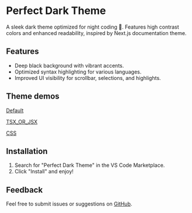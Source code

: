 # Perfect Dark Theme

A sleek dark theme optimized for night coding 🦉. Features high contrast colors and enhanced readability, inspired by Next.js documentation theme.

## Features

- Deep black background with vibrant accents.
- Optimized syntax highlighting for various languages.
- Improved UI visibility for scrollbar, selections, and highlights.

## Theme demos

[Default](https://github.com/heygourab/perfect_dark_theme/blob/main/images/demos/default.png)

[TSX_OR_JSX](https://github.com/heygourab/perfect_dark_theme/blob/main/images/demos/tsx_or_jsx.png)

[CSS](https://github.com/heygourab/perfect_dark_theme/blob/main/images/demos/css.png)

## Installation

1. Search for "Perfect Dark Theme" in the VS Code Marketplace.
2. Click "Install" and enjoy!

## Feedback

Feel free to submit issues or suggestions on [GitHub](https://github.com/heygourab/perfect_dark_theme).
